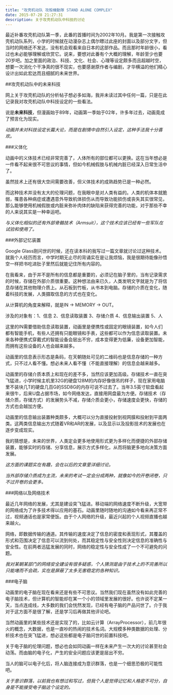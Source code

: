 ```yaml
---
title: "攻壳机动队 攻殻機動隊 STAND ALONE COMPLEX"
date: 2015-07-28 21:27:31
description: 关于攻壳机动队中科技的讨论
---
```


最近补番攻壳机动队第一季，此番的首播时间为2002年10月。我是第一次接触攻壳机动队系列，小学的时候就在动漫杂志上偶尔瞟过此座的封面以及部分文字，但当时的网络还不发达，没有机会观看来自日本的这部作品。而且那时年龄很小，看过也未必能够理解或欣赏它。说来，要想对此番有个大概的理解，年龄至少也要20岁吧。加之里面的政治、科技、文化、社会、心理等设定颇多而且超越时空，想要一次消化个干净真的很不现实，也要感谢原作者与编剧，才华横溢的他们精心设计出如此宏达而且细腻的未来世界。

##攻壳机动队中的未来科技

网上关于攻壳机动队的分析帖子想必多如海，我并未读过其中任何一篇，只是在此记录我对攻壳机动队中科技设定的一些看法。

说是**未来科技**，但漫画始于89年，动画第一季始于02年，许多年过去，动画竟成了预言化为现实。

*动画并未对科技设定长篇大论，而是在剧情中自然引入设定，这种手法我十分喜欢。*

###义体化

动画中的义体技术已经非常完善了，人体所有的部位都可以更换。这在当年想必是一件看不起来很不可思议的事情，但如今机械假肢与机械内脏已经深入日常生活中了。

虽然技术上还有很大空间需要改善，但义体技术的成熟趋势已是一种必然。

而这种技术并没有太大的伦理问题，在我眼中是对人类有益的。人类的机体本就脆弱，罹患各种病症或遭遇意外导致机体损伤从而导致功能损伤或丧失其实很常见，那么能够使用机械假肢或内脏来弥补肉体的缺陷来获得完善的功能，对于那些不幸的人来说其实是一种幸运吧。

*与义体化相似的还有外部骨骼技术（Armsuit），这个技术应该已经有一些军队在试验和使用了。*

###外部记忆装置

Google Glass刚问世的时候，还在读本科的我写过一篇文章就讨论过这种技术。就我个人经历而言，中学时期无止尽的背诵实在是让我烦恼，我是很期待能像孙悟空一样把书吃进肚子里然后就能记住所有内容的。

在我看来，由于并不是所有的信息都是重要的，必须记在脑子里的，当有记录需求的时候，存储在外部介质很重要。这种想法由来已久，人类发明文字就是为了将信息存储在其他物理介质上。从石板到竹板，从书本到电脑。存储的介质在变化，随着科技的发展，人类摄取信息的方式也在变化。

从计算机的角度来解释，就是IN -> MEMORY -> OUT。

涉及的对象有：1、信息 2、信息读取装置 3、存储介质 4、信息输出装置 5、人

这里的IN需要借助信息读取装置，动画里是便携性或固定的眼镜装置，如今人们都有智能手机，有些人还拥有只能眼镜和手表，这些都可以作为信息读取装置。未来各种便携式穿戴式的智能设备会层出不穷，成本变得更为低廉，设备更加智能，而拥有这些设备的人也会越来越多。

动画里的信息表示形态是条码，在天朝随处可见的二维码也是信息存储的一种方式，只不过人看不懂。想必未来人看不懂（不能直接理解）的信息会越来越多。

动画里的存储介质本质上和现在的差不多，当然应该更加高级。存储技术一直在突飞猛进，小学时候主机里32G的硬盘128M的内存好像很吊的样子，现在家用电脑里不装块几T的硬盘几百G的SSD8G的内存可说不过去了。当年3.5英寸软盘看起来很牛，后来U盘占据市场，如今网络发达，直接用网盘最为方便。存储技术（存储介质，存储方式）的发展势头不减，存储介质会更小，存储速度会更快，存储的方式也会越加方便。

动画里的信息输出装置种类颇多，大概可以分为直接投射到视网膜和投射到平面两类。这两类信息输出方式随着VR和AR的发展，以及显示以及投影技术的发展也在逐步变成现实。

我的猜想是，未来的世界，人类定会更多地使用形式更为多样化而便捷的外部存储装置，能够实时的存储、分享信息，展示方式多样化，从而将脑更多地向决策方面发展。

*这方面的课题实在有趣，会在以后的文章里详细讨论。*

*当外部存储介质成为主流，未来的考试一定会分成两种，就像如今的开卷闭卷，只不过开卷的会更多。*

###网络以及网络技术

最近几年网络的发展，尤其是建设突飞猛进。移动端的网络速度不断升级，大宽带的网络成为了许多技术得以应用的基石。动画里随时随地的沟通如今看来再正常不过，视频通话也是家常便饭。由于个人网络的升级，最近兴起的个人视频直播也越来越火。

网络，即数据传输的通道。其传输的速度决定了信息的密度和表现形式，其覆盖的形式和范围决定了信息可以流到何处，而其稳定性与安全性则决定信息的准确性与安全性。在前两者迅猛发展的同时，网络的稳定性与安全性成了一个不可避免的问题。

*我对某朝某部门的网络安全建设有很多疑惑，个人猜测是由于技术上的不完善所以只能堵而不会疏，实在是屏蔽了太多无害稳定的各种知识。*

###电子脑

动画里的电子脑在现在看来还是有些不可思议。当然我们现在虽然没有如此完善的电子脑技术，但计算机的智能却在某一个小的领域里发展的很好。也许说不定某一天，当点连成线，大多数的我们会恍然发现，已经有电子脑的产品问世了。介于我对于这方面不是很了解，还是学习后再做其他评论吧。

当然动画里的某些技术还是实现了的，比如云计算（ArrayProcessor），前几年很火的概念，大数据，也是一直吵的热闹的技术名词。大规模多种类数据的处理、分析技术也在突飞猛进，想必这些都是电子脑问世的前置科技吧。

关于电子脑的伦理问题，想必也会如同动画一样在未来产生一次大的讨论甚至社会动荡。而由脑的电子化，产生的安全问题应该更是层出不穷。

当人的脑可以电子化后，将人脑连接成为意识群落，也是一个细思恐极的可能性吧。

*关于意识群落，以前我也有想过和写过，但我个人是觉得记忆和人格密不可分，自身是不能接受电子脑这个设定的。*
